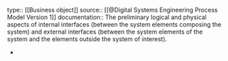 type:: [[Business object]]
source:: [[@Digital Systems Engineering Process Model Version 1]]
documentation:: The preliminary logical and physical aspects of internal interfaces (between the system elements composing the system) and external interfaces (between the system elements of the system and the elements outside the system of interest).

-